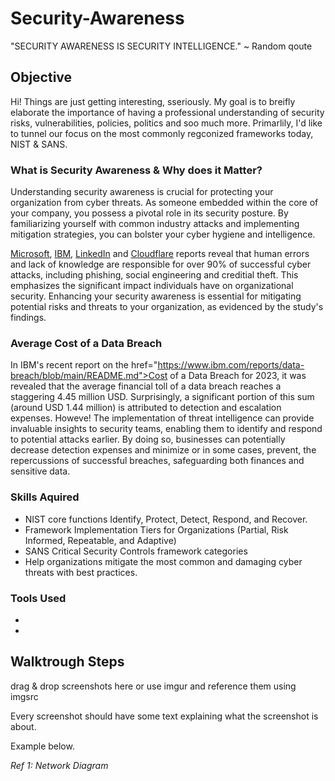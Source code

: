 # Security-Awareness
 "SECURITY AWARENESS IS SECURITY INTELLIGENCE." ~ Random qoute

## Objective

Hi! Things are just getting interesting, sseriously. My goal is to breifly elaborate the importance of having a professional understanding of security risks, vulnerabilities, policies, politics and soo much more. Primarlily, I'd like to tunnel our focus on the most commonly regconized frameworks today, NIST & SANS.

### What is Security Awareness & Why does it Matter?

Understanding security awareness is crucial for protecting your organization from cyber threats. As someone embedded within the core of your company, you possess a pivotal role in its security posture. By familiarizing yourself with common industry attacks and implementing mitigation strategies, you can bolster your cyber hygiene and intelligence.

<a href="https://www.microsoft.com/en-us/edge/learning-center/common-threats-online-security?form=MA13I2/blob/main/README.md">Microsoft</a>, <a href="https://www.ibm.com/blog/announcement/enterprise-security-identity-crisis-x-force-threat-intelligence-index//blob/main/README.md">IBM</a>, <a href="https://github.com/GraveSEC-github/Active-Directory-Lab/blob/main/README.md">LinkedIn</a> and <a href="https://github.com/GraveSEC-github/Active-Directory-Lab/blob/main/README.md">Cloudflare</a> reports reveal that human errors and lack of knowledge are responsible for over 90% of successful cyber attacks, including phishing, social engineering and creditial theft. This emphasizes the significant impact individuals have on organizational security. Enhancing your security awareness is essential for mitigating potential risks and threats to your organization, as evidenced by the study's findings.

### Average Cost of a Data Breach

In IBM's recent report on the href="https://www.ibm.com/reports/data-breach/blob/main/README.md">Cost of a Data Breach for 2023</a>, it was revealed that the average financial toll of a data breach reaches a staggering 4.45 million USD. Surprisingly, a significant portion of this sum (around USD 1.44 million) is attributed to detection and escalation expenses. Howeve! The implementation of threat intelligence can provide invaluable insights to security teams, enabling them to identify and respond to potential attacks earlier. By doing so, businesses can potentially decrease detection expenses and minimize or in some cases, prevent, the repercussions of successful breaches, safeguarding both finances and sensitive data.

### Skills Aquired

- NIST core functions Identify, Protect, Detect, Respond, and Recover.
- Framework Implementation Tiers for Organizations (Partial, Risk Informed, Repeatable, and Adaptive)
- SANS Critical Security Controls framework categories
- Help organizations mitigate the most common and damaging cyber threats with best practices.


### Tools Used

-
-

## Walktrough Steps
drag & drop screenshots here or use imgur and reference them using imgsrc

Every screenshot should have some text explaining what the screenshot is about.

Example below.

*Ref 1: Network Diagram*

